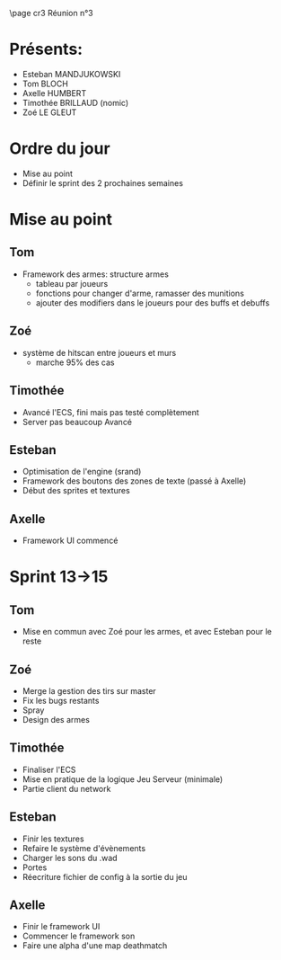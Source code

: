 \page cr3 Réunion n°3

# Présents:
- Esteban MANDJUKOWSKI
- Tom BLOCH
- Axelle HUMBERT
- Timothée BRILLAUD (nomic)
- Zoé LE GLEUT

# Ordre du jour
- Mise au point
- Définir le sprint des 2 prochaines semaines

# Mise au point

## Tom 

- Framework des armes: structure armes 
  - tableau par joueurs
  - fonctions pour changer d'arme, ramasser des munitions
  - ajouter des modifiers dans le joueurs pour des buffs et debuffs

## Zoé

- système de hitscan entre joueurs et murs
  - marche 95% des cas

## Timothée

- Avancé l'ECS, fini mais pas testé complètement
- Server pas beaucoup Avancé

## Esteban

- Optimisation de l'engine (srand)
- Framework des boutons des zones de texte (passé à Axelle)
- Début des sprites et textures

## Axelle

- Framework UI commencé

# Sprint 13->15

## Tom

- Mise en commun avec Zoé pour les armes, et avec Esteban pour le reste

## Zoé 

- Merge la gestion des tirs sur master
- Fix les bugs restants
- Spray
- Design des armes

## Timothée

- Finaliser l'ECS
- Mise en pratique de la logique Jeu Serveur (minimale)
- Partie client du network

## Esteban

- Finir les textures
- Refaire le système d'évènements
- Charger les sons du .wad
- Portes
- Réecriture fichier de config à la sortie du jeu

## Axelle

- Finir le framework UI
- Commencer le framework son
- Faire une alpha d'une map deathmatch
